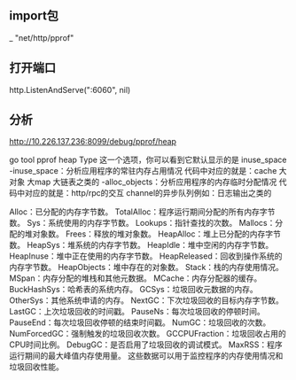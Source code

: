 ## import包
 _ "net/http/pprof"

## 打开端口
http.ListenAndServe(":6060", nil)

## 分析
http://10.226.137.236:8099/debug/pprof/heap

go tool pprof heap
Type 这一个选项，你可以看到它默认显示的是 inuse_space
-inuse_space：分析应用程序的常驻内存占用情况
    代码中对应的就是：cache 大对象 大map 大链表之类的
-alloc_objects：分析应用程序的内存临时分配情况
    代码中对应的就是：http/rpc的交互 channel的异步队列例如：日志输出之类的

Alloc：已分配的内存字节数。
TotalAlloc：程序运行期间分配的所有内存字节数。
Sys：系统使用的内存字节数。
Lookups：指针查找的次数。
Mallocs：分配的堆对象数。
Frees：释放的堆对象数。
HeapAlloc：堆上已分配的内存字节数。
HeapSys：堆系统的内存字节数。
HeapIdle：堆中空闲的内存字节数。
HeapInuse：堆中正在使用的内存字节数。
HeapReleased：回收到操作系统的内存字节数。
HeapObjects：堆中存在的对象数。
Stack：栈的内存使用情况。
MSpan：内存分配的堆栈和其他元数据。
MCache：内存分配器的缓存。
BuckHashSys：哈希表的系统内存。
GCSys：垃圾回收元数据的内存。
OtherSys：其他系统申请的内存。
NextGC：下次垃圾回收的目标内存字节数。
LastGC：上次垃圾回收的时间戳。
PauseNs：每次垃圾回收的停顿时间。
PauseEnd：每次垃圾回收停顿的结束时间戳。
NumGC：垃圾回收的次数。
NumForcedGC：强制触发的垃圾回收次数。
GCCPUFraction：垃圾回收占用的CPU时间比例。
DebugGC：是否启用了垃圾回收的调试模式。
MaxRSS：程序运行期间的最大峰值内存使用量。
这些数据可以用于监控程序的内存使用情况和垃圾回收性能。